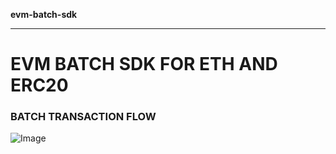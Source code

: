 **evm-batch-sdk**

***

# EVM BATCH SDK FOR ETH AND ERC20 

### BATCH TRANSACTION FLOW
![Image](https://github.com/user-attachments/assets/27e27c53-fe2a-4a18-9c25-768a1e970509)
